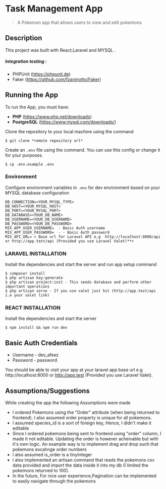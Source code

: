 
# Task Management App 
> A Pokemon app that allows users to view and edit pokemons

## Description
This project was built with React,Laravel and MYSQL .

##### Integration testing :
- PHPUnit (https://phpunit.de)
- Faker (https://github.com/fzaninotto/Faker)

## Running the App
To run the App, you must have:
- **PHP** (https://www.php.net/downloads)
- **PostgreSQL** (https://www.mysql.com/downloads/)

Clone the repository to your local machine using the command
```console
$ git clone *remote repository url*
```

Create an `.env` file using the command. You can use this config or change it for your purposes.

```console
$ cp .env.example .env
```


### Environment
Configure environment variables in `.env` for dev environment based on your MYSQL database configuration

```  
DB_CONNECTION=<YOUR_MYSQL_TYPE>
DB_HOST=<YOUR_MYSQL_HOST>
DB_PORT=<YOUR_MYSQL_PORT>
DB_DATABASE=<YOUR_DB_NAME>
DB_USERNAME=<YOUR_DB_USERNAME>
DB_PASSWORD=<YOUR_DB_PASSWORD>
MIX_APP_USER_USERNAME=  - Basic Auth username
MIX_APP_USER_PASSWORD=  - - Basic Auth password
MIX_API_URL= < Base url for Laravel API e.g  http://localhost:8000/api  or http://app.test/api (Provided you use Laravel Valet)**>
```

### LARAVEL INSTALLATION
Install the dependencies and start the server and run app setup command

```console
$ composer install
$ php artisan key:generate
$ php artisan project:init - This seeds database and perform other important operations
$ php artisan serve - If you use valet just hit (http://app.test/api i.e your valet link)
```

### REACT INSTALLATION



Install the dependencies and start the server

```console
$ npm install && npm run dev
```


## Basic Auth Credentials
- Username - dev_afeez 
- Password - password



You should be able to visit your app at your laravel app base url e.g  http://localhost:8000  or http://app.test (Provided you use Laravel Valet).


## Assumptions/Suggestions
While creating the app the following Assumptions were made
- I ordered Pokemons using the "Order" attribute (when being returned to frontend). I also assumed order property is unique for all pokemons. 
-  I assumed species_id is a sort of foreign key, Hence, I didn't make it editable  
-  Since I ordered pokemons being sent to frontend using "order" column, I made it not editable. Updating the order is however acheivable but with it's own logic. An example way is to implement drag and drop such that pokemons excahnge order numbers 
- I also assumed is_order is a tinyInteger
- I also implemented an artisan command that reads the pokemons csv data provided and import the data inside it into my db (I limited the pokemons returned to 100).
- In the future, For nice user experience,Pagination can be implemented to easily navigate through the pokemons

